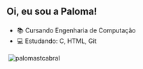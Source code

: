 ## <p> Oi, eu sou a Paloma! </p>
- 📚 Cursando Engenharia de Computação <br>
- 💻 Estudando: C, HTML, Git <br>
<p>&nbsp;<img align="center" src="https://github-readme-stats.vercel.app/api?username=palomastcabral&show_icons=true&locale=pt-br" alt="palomastcabral" /></p>
